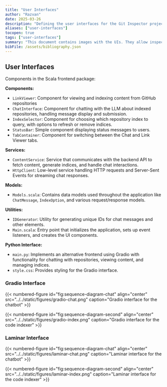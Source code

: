 ```yaml
---
title: "User Interfaces"
author: "Razvan"
date: 2025-03-26
description: "Defining the user interfaces for the Git Inspector project"
aliases: ["user-interfaces"]
tocopen: true
tags: ["user-interfaces"]
summary: "This document contains images with the UIs. They allow inspection of the UI without installing the app."
bibFile: /assets/bibliography.json
---
```



<!-- markdownlint-disable MD051 -->


## User Interfaces

Components in the Scala frontend package:

**Components:**
- `LinkViewer`: Component for viewing and indexing content from GitHub repositories
- `ChatInterface`: Component for chatting with the LLM about indexed repositories, handling message display and submission.
- `IndexSelector`: Component for choosing which repository index to query, with options to refresh or remove indices.
- `StatusBar`: Simple component displaying status messages to users.
- `TabContainer`: Component for switching between the Chat and Link Viewer tabs.

**Services:**
- `ContentService`: Service that communicates with the backend API to fetch content, generate indices, and handle chat interactions.
- `HttpClient`: Low-level service handling HTTP requests and Server-Sent Events for streaming chat responses.

**Models:**
- `Models.scala`: Contains data models used throughout the application like `ChatMessage`, `IndexOption`, and various request/response models.

**Utilities:**
- `IDGenerator`: Utility for generating unique IDs for chat messages and other elements.
- `Main.scala`: Entry point that initializes the application, sets up event listeners, and creates the UI components.

**Python Interface:**
- `main.py`: Implements an alternative frontend using Gradio with functionality for chatting with repositories, viewing content, and managing indices.
- `style.css`: Provides styling for the Gradio interface.


### Gradio Interface


{{< numbered-figure id="fig:sequence-diagram-chat" align="center" src="../../static/figures/gradio-chat.png" caption="Gradio interface for the chatbot" >}}

{{< numbered-figure id="fig:sequence-diagram-second" align="center" src="../../static/figures/gradio-index.png" caption="Gradio interface for the code indexer" >}}


### Laminar Interface

{{< numbered-figure id="fig:sequence-diagram-chat" align="center" src="../../static/figures/laminar-chat.png" caption="Laminar interface for the chatbot" >}}

{{< numbered-figure id="fig:sequence-diagram-second" align="center" src="../../static/figures/laminar-index.png" caption="Laminar interface for the code indexer" >}}

